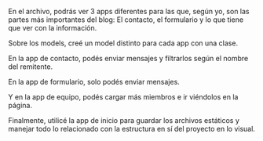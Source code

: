 En el archivo, podrás ver 3 apps diferentes para las que, según yo, son las partes más importantes del blog: El contacto, el formulario y lo que tiene que ver con la información.

Sobre los models, creé un model distinto para cada app con una clase.

En la app de contacto, podés enviar mensajes y filtrarlos según el nombre del remitente.

En la app de formulario, solo podés enviar mensajes.

Y en la app de equipo, podés cargar más miembros e ir viéndolos en la página.

Finalmente, utilicé la app de inicio para guardar los archivos estáticos y manejar todo lo relacionado con la estructura en sí del proyecto en lo visual.
